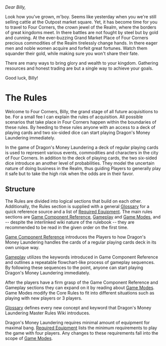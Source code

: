 *Dear Billy,*

Look how you've grown, m'boy. Seems like yesterday when you we're still selling cattle at the Outpost market square. Yet, it has become time for you to travel to Four Corners, the crown jewel of the Realm, where the borders of great kingdoms meet. In there battles are not fought by steel but by gold and cunning. At the ever-buzzing Grand Market Place of Four Corners precious commodities of the Realm tirelessly change hands. In there eager men and noble women acquire and forfeit great fortunes. Watch them squander their gold, while making sure you won't share their fate.

There are many ways to bring glory and wealth to your kingdom. Gathering resources and honest trading are but a single way to achieve your goals.

Good luck, Billy!

# The Rules

Welcome to Four Corners, Billy, the grand stage of all future acquisitions to be. For a small fee I can explain the rules of acquisition. All possible scenarios that take place in Four Corners happen within the boundaries of these rules. By heeding to these rules anyone with an access to a deck of playing cards and two six-sided dice can start playing Dragon's Money Laundering immediately.

In the game of Dragon's Money Laundering a deck of regular playing cards is used to represent various events, commodities and characters in the city of Four Corners. In addition to the deck of playing cards, the two six-sided dice introduce an another level of probabilities. They model the uncertain nature of doing business in the Realm, thus guiding Players to generally play it safe but to take the high risk when the odds are in their favor.

## Structure

The Rules are divided into logical sections that build on each other. Additionally, the Rules section is supplied with a general [Glossary](/rules/glossary/index) for a quick reference source and a list of [Required Equipment](/rules/required_equipment). The main rules sections are [Game Component Reference](/rules/game_component_reference/index), [Gameplay](/rules/gameplay/index) and [Game Modes](/rules/game_modes), and -- despite the interlinked wiki nature of the rulebook -- they are recommended to be read in the given order on the first time.

[Game Component Reference](/rules/game_component_reference/index) introduces the Players to how Dragon's Money Laundering handles the cards of a regular playing cards deck in its own unique way.

[Gameplay](/rules/gameplay/index) utilizes the keywords introduced in Game Component Reference and outlines a repeatable flowchart-like process of gameplay sequences. By following these sequences to the point, anyone can start playing Dragon's Money Laundering immediately.

After the players have a firm grasp of the Game Component Reference and Gameplay sections they can expand on it by reading about [Game Modes](/rules/game_modes/index). Game Modes modify the Core Rules to fit into different situations such as playing with new players or 3 players.

[Glossary](/rules/glossary/index) defines every new concept and keyword that Dragon's Money Laundering Master Rules Wiki introduces.

Dragon's Money Laundering requires minimal amount of equipment for maximal bang. [Required Equipment](/rules/required_equipment) lists the minimum requirements to play the game with four players. Any changes to these requirements fall into the scope of [Game Modes](/rules/game_modes/index).
